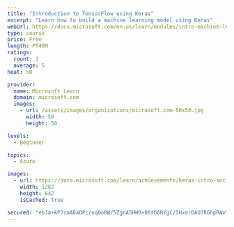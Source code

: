 ```yaml
---
title: "Introduction to TensorFlow using Keras"
excerpt: "Learn how to build a machine learning model using Keras"
webUrl: https://docs.microsoft.com/en-us/learn/modules/intro-machine-learning-keras/
type: course
price: Free
length: PT46M
ratings:
  count: 3
  average: 5
heat: 50

provider:
  name: Microsoft Learn
  domain: microsoft.com
  images:
    - url: /assets/images/organizations/microsoft.com-50x50.jpg
      width: 50
      height: 50

levels:
  - Beginner

topics:
  - Azure

images:
  - url: https://docs.microsoft.com/learn/achievements/keras-intro-social.png
    width: 1282
    height: 642
    isCached: true

secured: "ebJa+kP7caADaDPc/oqOoBW/5ZgnA5HW9+08sG6BYgC/IHxerDAU7RGhpRAvY7SJosuPfbRYrdkZDl1MR/SKRVCLgbFcTAC7mUcu/INNT7bgcpfg0yIHPVitsE9Ip68usdA7+4d9R1Ho3b+w22OX6olNn4hI8ia+1t/WcBAWmf4icerPXzlLPAS38vpNhM0++YQU0baloEC1yCcon+7SgCk4A5Ooip+l6AMO1S1LfE+N7ZZphRzPQXrcA68AmBpI3jmt5YSzDZlkomEjcS48EX9oce96hxJcNGYp1ut5Van1MJQ2SdepSmsBDzMksXsh8Mwsw+em1hYwe06Wm73lLFmffNdMSONRw8F3O+SNcPGIg+soI4DMIovljjrybZrohtYHcSqq2dxZSgxtL/87LI1iIAQ6//uJh9XecjN7818=;myfleJqGtILOIVHHO0duIA=="
---
```



